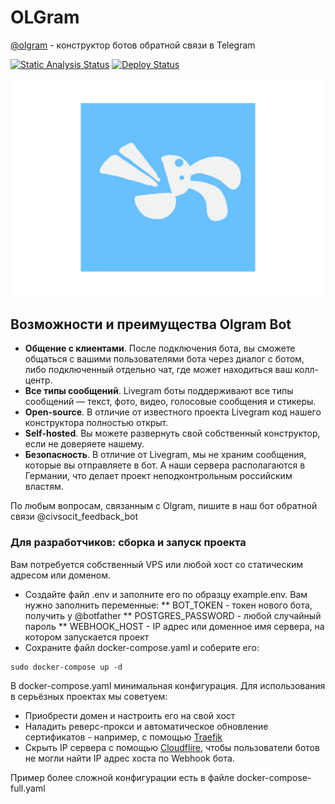 # OLGram

[@olgram](https://t.me/olgrambot) - конструктор ботов обратной связи в Telegram

[![Static Analysis Status](https://github.com/civsocit/olgram/workflows/Linter/badge.svg)](https://github.com/civsocit/olgram/actions?workflow=Linter) 
[![Deploy Status](https://github.com/civsocit/olgram/workflows/Deploy/badge.svg)](https://github.com/civsocit/olgram/actions?workflow=Deploy)

![Logo](media/logo1_big.png)

## Возможности и преимущества Olgram Bot

* **Общение с клиентами**. После подключения бота, вы сможете общаться с вашими пользователями бота через диалог с ботом, либо подключенный отдельно чат, где может находиться ваш колл-центр.
* **Все типы сообщений**. Livegram боты поддерживают все типы сообщений — текст, фото, видео, голосовые сообщения и стикеры.
* **Open-source**. В отличие от известного проекта Livegram код нашего конструктора полностью открыт.
* **Self-hosted**. Вы можете развернуть свой собственный конструктор, если не доверяете нашему.
* **Безопасность**. В отличие от Livegram, мы не храним сообщения, которые вы отправляете в бот. А наши сервера располагаются в Германии, что делает проект неподконтрольным российским властям. 


По любым вопросам, связанным с Olgram, пишите в наш бот обратной связи @civsocit_feedback_bot

### Для разработчиков: сборка и запуск проекта

Вам потребуется собственный VPS или любой хост со статическим адресом или доменом.
* Создайте файл .env и заполните его по образцу example.env. Вам нужно заполнить переменные:
** BOT_TOKEN - токен нового бота, получить у @botfather
** POSTGRES_PASSWORD - любой случайный пароль
** WEBHOOK_HOST - IP адрес или доменное имя сервера, на котором запускается проект
* Сохраните файл docker-compose.yaml и соберите его:
```
sudo docker-compose up -d
```

В docker-compose.yaml минимальная конфигурация. Для использования в серьёзных проектах мы советуем:
* Приобрести домен и настроить его на свой хост
* Наладить реверс-прокси и автоматическое обновление сертификатов - например, с помощью [Traefik](https://github.com/traefik/traefik)
* Скрыть IP сервера с помощью [Cloudflire](https://www.cloudflare.com), чтобы пользователи ботов не могли найти IP адрес 
хоста по Webhook бота.

Пример более сложной конфигурации есть в файле docker-compose-full.yaml
